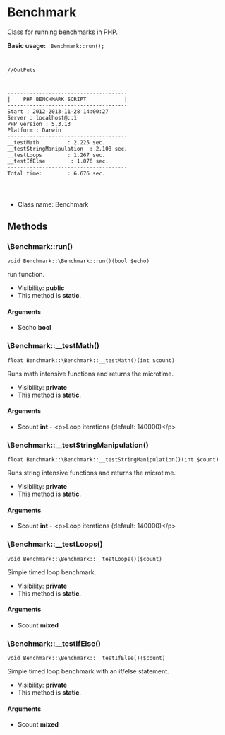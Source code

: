 Benchmark
===============

Class for running benchmarks in PHP.

**Basic usage:**
<code>
Benchmark::run();

//OutPuts

<pre>
--------------------------------------
|    PHP BENCHMARK SCRIPT            |
--------------------------------------
Start : 2012-2013-11-28 14:00:27
Server : localhost@::1
PHP version : 5.3.13
Platform : Darwin
--------------------------------------
__testMath         : 2.225 sec.
__testStringManipulation  : 2.108 sec.
__testLoops        : 1.267 sec.
__testIfElse        : 1.076 sec.
--------------------------------------
Total time:        : 6.676 sec.
</pre>
</code>


* Class name: Benchmark







Methods
-------


### \Benchmark::run()

```
void Benchmark::\Benchmark::run()(bool $echo)
```

run function.



* Visibility: **public**
* This method is **static**.

#### Arguments

* $echo **bool**



### \Benchmark::__testMath()

```
float Benchmark::\Benchmark::__testMath()(int $count)
```

Runs math intensive functions and returns the microtime.



* Visibility: **private**
* This method is **static**.

#### Arguments

* $count **int** - &lt;p&gt;Loop iterations (default: 140000)&lt;/p&gt;




### \Benchmark::__testStringManipulation()

```
float Benchmark::\Benchmark::__testStringManipulation()(int $count)
```

Runs string intensive functions and returns the microtime.



* Visibility: **private**
* This method is **static**.

#### Arguments

* $count **int** - &lt;p&gt;Loop iterations (default: 140000)&lt;/p&gt;




### \Benchmark::__testLoops()

```
void Benchmark::\Benchmark::__testLoops()($count)
```

Simple timed loop benchmark.



* Visibility: **private**
* This method is **static**.

#### Arguments

* $count **mixed**



### \Benchmark::__testIfElse()

```
void Benchmark::\Benchmark::__testIfElse()($count)
```

Simple timed loop benchmark with an if/else statement.



* Visibility: **private**
* This method is **static**.

#### Arguments

* $count **mixed**



